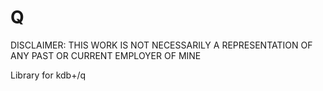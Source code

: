 # Q

DISCLAIMER: THIS WORK IS NOT NECESSARILY A REPRESENTATION OF ANY PAST OR CURRENT EMPLOYER OF MINE

Library for kdb+/q
